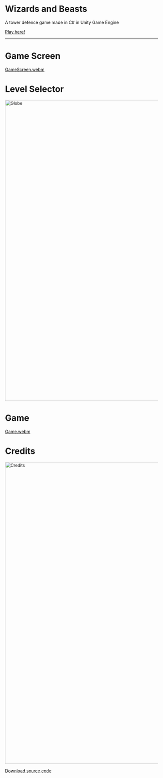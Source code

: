 # Wizards and Beasts
A tower defence game made in C# in Unity Game Engine

[Play here!](https://tobiasnmf.itch.io/wizards-and-beasts)
___

# Game Screen
[GameScreen.webm](https://user-images.githubusercontent.com/10160023/197286370-bcc8e944-73ea-4836-9b86-430fd10e9544.webm)

# Level Selector
<img width="991" alt="Globe" src="https://user-images.githubusercontent.com/10160023/197282031-70e6c2c8-1ea8-4e8b-aa1d-60c76672781f.png">

# Game
[Game.webm](https://user-images.githubusercontent.com/10160023/197286386-a0b48637-eecf-4513-931b-43c666f6cb07.webm)

# Credits
<img width="994" alt="Credits" src="https://user-images.githubusercontent.com/10160023/197282026-8b9fb7d1-342d-44d1-b62f-6a901d63f7ff.png">

[Download source code](https://drive.google.com/file/d/1qFK2TAyJZnPfCoArP9ibIh8NdVR14zY8/view)
